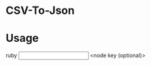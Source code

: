 CSV-To-Json
===========

Usage
=====

ruby <input file comma delimited> <outpout file> <node key (optional)>
